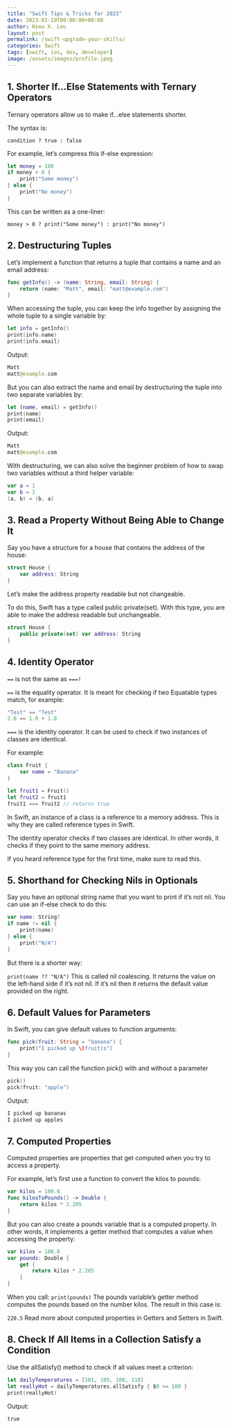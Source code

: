 ```yaml
---
title: "Swift Tips & Tricks for 2023"
date: 2023-01-19T00:00:00+00:00
author: Hieu X. Leu
layout: post
permalink: /swift-upgrade-your-skills/
categories: Swift
tags: [swift, ios, dev, developer]
image: /assets/images/profile.jpeg
---
```

## 1. Shorter If…Else Statements with Ternary Operators
Ternary operators allow us to make if...else statements shorter.

The syntax is:

`condition ? true : false`

For example, let’s compress this if-else expression:

```swift
let money = 100
if money > 0 {
    print("Some money")
} else {
    print("No money")
}
```

This can be written as a one-liner:

`money > 0 ? print("Some money") : print("No money")`

## 2. Destructuring Tuples
Let’s implement a function that returns a tuple that contains a name and an email address:

```swift
func getInfo() -> (name: String, email: String) {
    return (name: "Matt", email: "matt@example.com")
}
```

When accessing the tuple, you can keep the info together by assigning the whole tuple to a single variable by:

```swift
let info = getInfo()
print(info.name)
print(info.email)
```

Output:
```swift
Matt
matt@example.com
```

But you can also extract the name and email by destructuring the tuple into two separate variables by:

```swift
let (name, email) = getInfo()
print(name)
print(email)
```

Output:

```swift
Matt
matt@example.com
```

With destructuring, we can also solve the beginner problem of how to swap two variables without a third helper variable:

```swift
var a = 1
var b = 2
(a, b) = (b, a)
```

## 3. Read a Property Without Being Able to Change It

Say you have a structure for a house that contains the address of the house:

```swift
struct House {
    var address: String
}
```

Let’s make the address property readable but not changeable.

To do this, Swift has a type called public private(set). With this type, you are able to make the address readable but unchangeable.

```swift
struct House {
    public private(set) var address: String
}
```

## 4. Identity Operator
`==` is not the same as `===!`

`==` is the equality operator. It is meant for checking if two Equatable types match, for example:

```swift
"Test" == "Test"
2.0 == 1.0 + 1.0
```

`===` is the identity operator. It can be used to check if two instances of classes are identical.

For example:

```swift
class Fruit {
    var name = "Banana"
}

let fruit1 = Fruit()
let fruit2 = fruit1
fruit1 === fruit2 // returns true
```
In Swift, an instance of a class is a reference to a memory address. This is why they are called reference types in Swift.

The identity operator checks if two classes are identical. In other words, it checks if they point to the same memory address.

If you heard reference type for the first time, make sure to read this.

## 5. Shorthand for Checking Nils in Optionals
Say you have an optional string name that you want to print if it’s not nil. You can use an if-else check to do this:


```swift
var name: String?
if name != nil {
    print(name)
} else {
    print("N/A")
}
```
But there is a shorter way:

`print(name ?? "N/A")`
This is called nil coalescing. It returns the value on the left-hand side if it’s not nil. If it’s nil then it returns the default value provided on the right.

## 6. Default Values for Parameters
In Swift, you can give default values to function arguments:


```swift
func pick(fruit: String = "banana") {
    print("I picked up \(fruit)s")
}
```
This way you can call the function pick() with and without a parameter

```swift
pick()
pick(fruit: "apple")
```
Output:
```swift
I picked up bananas
I picked up apples
```

## 7. Computed Properties
Computed properties are properties that get computed when you try to access a property.

For example, let’s first use a function to convert the kilos to pounds:

```swift
var kilos = 100.0
func kilosToPounds() -> Double {
    return kilos * 2.205
}
```

But you can also create a pounds variable that is a computed property. In other words, it implements a getter method that computes a value when accessing the property:

```swift
var kilos = 100.0
var pounds: Double {
    get {
        return kilos * 2.205
    }
}
```
When you call:
`print(pounds)`
The pounds variable’s getter method computes the pounds based on the number kilos. The result in this case is:

`220.5`
Read more about computed properties in Getters and Setters in Swift.

## 8. Check If All Items in a Collection Satisfy a Condition
Use the allSatisfy() method to check if all values meet a criterion:

```swift
let dailyTemperatures = [101, 105, 108, 110]
let reallyHot = dailyTemperatures.allSatisfy { $0 >= 100 }
print(reallyHot)
```

Output:

`true`
